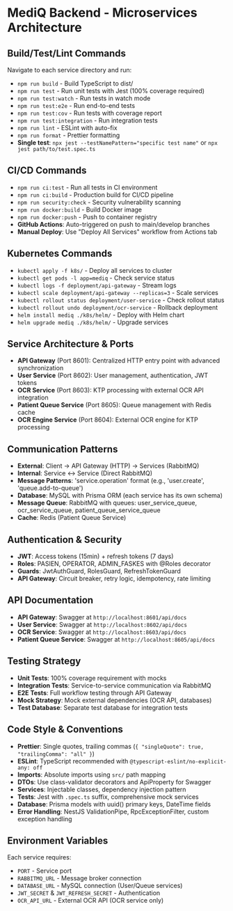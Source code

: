 # MediQ Backend - Microservices Architecture

## Build/Test/Lint Commands
Navigate to each service directory and run:
- `npm run build` - Build TypeScript to dist/
- `npm run test` - Run unit tests with Jest (100% coverage required)
- `npm run test:watch` - Run tests in watch mode
- `npm run test:e2e` - Run end-to-end tests
- `npm run test:cov` - Run tests with coverage report
- `npm run test:integration` - Run integration tests
- `npm run lint` - ESLint with auto-fix
- `npm run format` - Prettier formatting
- **Single test**: `npx jest --testNamePattern="specific test name"` or `npx jest path/to/test.spec.ts`

## CI/CD Commands
- `npm run ci:test` - Run all tests in CI environment
- `npm run ci:build` - Production build for CI/CD pipeline
- `npm run security:check` - Security vulnerability scanning
- `npm run docker:build` - Build Docker image
- `npm run docker:push` - Push to container registry
- **GitHub Actions**: Auto-triggered on push to main/develop branches
- **Manual Deploy**: Use "Deploy All Services" workflow from Actions tab

## Kubernetes Commands
- `kubectl apply -f k8s/` - Deploy all services to cluster
- `kubectl get pods -l app=mediq` - Check service status
- `kubectl logs -f deployment/api-gateway` - Stream logs
- `kubectl scale deployment/api-gateway --replicas=3` - Scale services
- `kubectl rollout status deployment/user-service` - Check rollout status
- `kubectl rollout undo deployment/ocr-service` - Rollback deployment
- `helm install mediq ./k8s/helm/` - Deploy with Helm chart
- `helm upgrade mediq ./k8s/helm/` - Upgrade services

## Service Architecture & Ports
- **API Gateway** (Port 8601): Centralized HTTP entry point with advanced synchronization
- **User Service** (Port 8602): User management, authentication, JWT tokens
- **OCR Service** (Port 8603): KTP processing with external OCR API integration
- **Patient Queue Service** (Port 8605): Queue management with Redis cache
- **OCR Engine Service** (Port 8604): External OCR engine for KTP processing

## Communication Patterns
- **External**: Client → API Gateway (HTTP) → Services (RabbitMQ)
- **Internal**: Service ↔ Service (Direct RabbitMQ)
- **Message Patterns**: 'service.operation' format (e.g., 'user.create', 'queue.add-to-queue')
- **Database**: MySQL with Prisma ORM (each service has its own schema)
- **Message Queue**: RabbitMQ with queues: user_service_queue, ocr_service_queue, patient_queue_service_queue
- **Cache**: Redis (Patient Queue Service)

## Authentication & Security
- **JWT**: Access tokens (15min) + refresh tokens (7 days)
- **Roles**: PASIEN, OPERATOR, ADMIN_FASKES with @Roles decorator
- **Guards**: JwtAuthGuard, RolesGuard, RefreshTokenGuard
- **API Gateway**: Circuit breaker, retry logic, idempotency, rate limiting

## API Documentation
- **API Gateway**: Swagger at `http://localhost:8601/api/docs`
- **User Service**: Swagger at `http://localhost:8602/api/docs` 
- **OCR Service**: Swagger at `http://localhost:8603/api/docs`
- **Patient Queue Service**: Swagger at `http://localhost:8605/api/docs`

## Testing Strategy
- **Unit Tests**: 100% coverage requirement with mocks
- **Integration Tests**: Service-to-service communication via RabbitMQ
- **E2E Tests**: Full workflow testing through API Gateway
- **Mock Strategy**: Mock external dependencies (OCR API, databases)
- **Test Database**: Separate test database for integration tests

## Code Style & Conventions
- **Prettier**: Single quotes, trailing commas (`{ "singleQuote": true, "trailingComma": "all" }`)
- **ESLint**: TypeScript recommended with `@typescript-eslint/no-explicit-any: off`
- **Imports**: Absolute imports using `src/` path mapping
- **DTOs**: Use class-validator decorators and ApiProperty for Swagger
- **Services**: Injectable classes, dependency injection pattern
- **Tests**: Jest with `.spec.ts` suffix, comprehensive mock services
- **Database**: Prisma models with uuid() primary keys, DateTime fields
- **Error Handling**: NestJS ValidationPipe, RpcExceptionFilter, custom exception handling

## Environment Variables
Each service requires:
- `PORT` - Service port
- `RABBITMQ_URL` - Message broker connection
- `DATABASE_URL` - MySQL connection (User/Queue services)
- `JWT_SECRET` & `JWT_REFRESH_SECRET` - Authentication
- `OCR_API_URL` - External OCR API (OCR service only)
